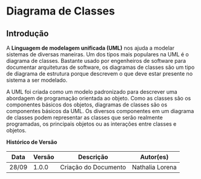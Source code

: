 # Diagrama de Classes

## Introdução

 A **Linguagem de modelagem unificada (UML)** nos ajuda a modelar sistemas de diversas maneiras. Um dos tipos mais populares na UML é o diagrama de classes. Bastante usado por engenheiros de software para documentar arquiteturas de software, os diagramas de classes são um tipo de diagrama de estrutura porque descrevem o que deve estar presente no sistema a ser modelado. 
<p> A UML foi criada como um modelo padronizado para descrever uma abordagem de programação orientada ao objeto. Como as classes são os componentes básicos dos objetos, diagramas de classes são os componentes básicos da UML. Os diversos componentes em um diagrama de classes podem representar as classes que serão realmente programadas, os principais objetos ou as interações entre classes e objetos. 



**Histórico de Versão**

| Data | Versão | Descrição | Autor(es) |
| --- | --- | --- | --- |
| 28/09 | 1.0.0 | Criação do Documento | Nathalia Lorena |


